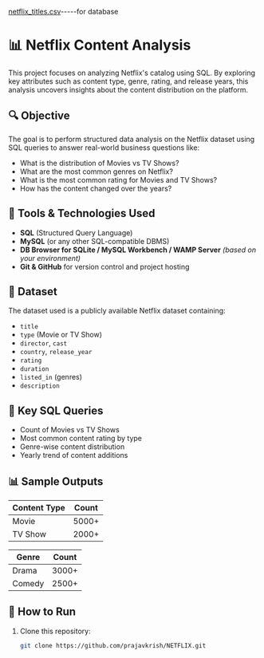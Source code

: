 [netflix_titles.csv](https://github.com/user-attachments/files/19854989/netflix_titles.csv)-----for database
# 📊 Netflix Content Analysis

This project focuses on analyzing Netflix's catalog using SQL. By exploring key attributes such as content type, genre, rating, and release years, this analysis uncovers insights about the content distribution on the platform.

## 🔍 Objective

The goal is to perform structured data analysis on the Netflix dataset using SQL queries to answer real-world business questions like:
- What is the distribution of Movies vs TV Shows?
- What are the most common genres on Netflix?
- What is the most common rating for Movies and TV Shows?
- How has the content changed over the years?

## 🧰 Tools & Technologies Used

- **SQL** (Structured Query Language)
- **MySQL** (or any other SQL-compatible DBMS)
- **DB Browser for SQLite / MySQL Workbench / WAMP Server** *(based on your environment)*
- **Git & GitHub** for version control and project hosting

## 📁 Dataset

The dataset used is a publicly available Netflix dataset containing:
- `title`
- `type` (Movie or TV Show)
- `director`, `cast`
- `country`, `release_year`
- `rating`
- `duration`
- `listed_in` (genres)
- `description`

## 📌 Key SQL Queries

- Count of Movies vs TV Shows
- Most common content rating by type
- Genre-wise content distribution
- Yearly trend of content additions

## 📊 Sample Outputs

| Content Type | Count  |
|--------------|--------|
| Movie        | 5000+  |
| TV Show      | 2000+  |

| Genre        | Count  |
|--------------|--------|
| Drama        | 3000+  |
| Comedy       | 2500+  |

## 🚀 How to Run

1. Clone this repository:
   ```bash
   git clone https://github.com/prajavkrish/NETFLIX.git
